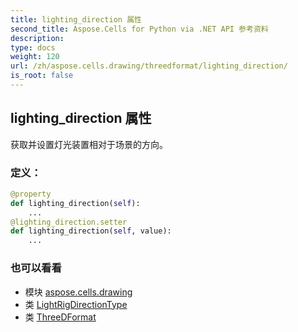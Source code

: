 ```yaml
---
title: lighting_direction 属性
second_title: Aspose.Cells for Python via .NET API 参考资料
description:
type: docs
weight: 120
url: /zh/aspose.cells.drawing/threedformat/lighting_direction/
is_root: false
---
```

## lighting_direction 属性

获取并设置灯光装置相对于场景的方向。
### 定义：
```python
@property
def lighting_direction(self):
    ...
@lighting_direction.setter
def lighting_direction(self, value):
    ...
```

### 也可以看看
* 模块 [aspose.cells.drawing](../../)
* 类 [LightRigDirectionType](/cells/python-net/zh/aspose.cells.drawing/lightrigdirectiontype)
* 类 [ThreeDFormat](/cells/python-net/zh/aspose.cells.drawing/threedformat)

